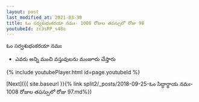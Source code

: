 ```yaml
---
layout: post
last_modified_at: 2021-03-30
title: ఓం సర్వశుభంకరయా నమః- 1008 రోజుల తపస్సులో రోజు 98
youtubeId: zc3sRP_s48o
---
```

 
 
 ఓం సర్వశుభంకరయా నమః  
 
 -  ఎవరు అన్ని మంచి వస్తువులను మంజూరు చేస్తారు 
 
  
 
  
 
 
 
 
 
 


{% include youtubePlayer.html id=page.youtubeId %}
 
[Next]({{ site.baseurl }}{% link  split2/_posts/2018-09-25-ఓం సిద్ధార్థాయ నమః- 1008 రోజుల తపస్సులో రోజు 97.md%})
 
